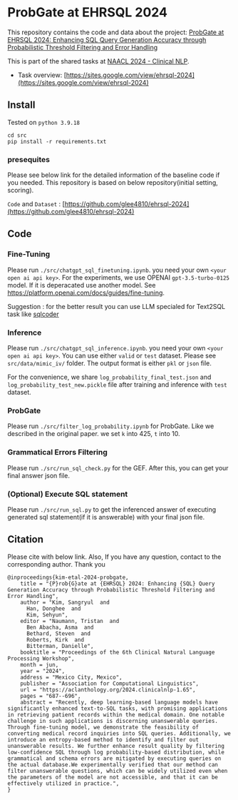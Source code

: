 # ProbGate at EHRSQL 2024

This repository contains the code and data about the project:
[ProbGate at EHRSQL 2024: Enhancing SQL Query Generation Accuracy through Probabilistic Threshold Filtering and Error Handling](https://arxiv.org/abs/2404.16659)


This is part of the shared tasks at [NAACL 2024 - Clinical NLP](https://clinical-nlp.github.io/2024).

- Task overview: [https://sites.google.com/view/ehrsql-2024](https://sites.google.com/view/ehrsql-2024)



## Install
Tested on `python 3.9.18`
```
cd src
pip install -r requirements.txt
```
### presequites

Please see below link for the detailed information of the baseline code if you needed. This repository is based on below repository(initial setting, scoring).

`Code` and `Dataset` : [https://github.com/glee4810/ehrsql-2024](https://github.com/glee4810/ehrsql-2024)

## Code
### Fine-Tuning
Please run `./src/chatgpt_sql_finetuning.ipynb`. you need your own `<your open ai api key>`. For the experiments, we use OPENAI `gpt-3.5-turbo-0125` model. If it is deperacated use another model. See https://platform.openai.com/docs/guides/fine-tuning.

Suggestion : for the better result you can use LLM specialed for Text2SQL task like [sqlcoder](https://huggingface.co/defog/sqlcoder-7b-2)

### Inference
Please run `./src/chatgpt_sql_inference.ipynb`. you need your own `<your open ai api key>`. You can use either `valid` or `test` dataset. Please see `src/data/mimic_iv/` folder. The output format is either `pkl` or `json` file.

For the convenience, we share `log_probability_final_test.json` and `log_probability_test_new.pickle` file after training and inference with `test` dataset.

### ProbGate
Please run `./src/filter_log_probability.ipynb` for ProbGate. Like we described in the original paper. we set `k` into 425, `t` into 10.

### Grammatical Errors Filtering
Please run `./src/run_sql_check.py` for the GEF. After this, you can get your final answer json file.

### (Optional) Execute SQL statement
Please run `./src/run_sql.py` to get the inferenced answer of executing generated sql statement(if it is answerable) with your final json file.


## Citation
Please cite with below link. Also, If you have any question, contact to the corresponding author. Thank you
```
@inproceedings{kim-etal-2024-probgate,
    title = "{P}rob{G}ate at {EHRSQL} 2024: Enhancing {SQL} Query Generation Accuracy through Probabilistic Threshold Filtering and Error Handling",
    author = "Kim, Sangryul  and
      Han, Donghee  and
      Kim, Sehyun",
    editor = "Naumann, Tristan  and
      Ben Abacha, Asma  and
      Bethard, Steven  and
      Roberts, Kirk  and
      Bitterman, Danielle",
    booktitle = "Proceedings of the 6th Clinical Natural Language Processing Workshop",
    month = jun,
    year = "2024",
    address = "Mexico City, Mexico",
    publisher = "Association for Computational Linguistics",
    url = "https://aclanthology.org/2024.clinicalnlp-1.65",
    pages = "687--696",
    abstract = "Recently, deep learning-based language models have significantly enhanced text-to-SQL tasks, with promising applications in retrieving patient records within the medical domain. One notable challenge in such applications is discerning unanswerable queries. Through fine-tuning model, we demonstrate the feasibility of converting medical record inquiries into SQL queries. Additionally, we introduce an entropy-based method to identify and filter out unanswerable results. We further enhance result quality by filtering low-confidence SQL through log probability-based distribution, while grammatical and schema errors are mitigated by executing queries on the actual database.We experimentally verified that our method can filter unanswerable questions, which can be widely utilized even when the parameters of the model are not accessible, and that it can be effectively utilized in practice.",
}

```
